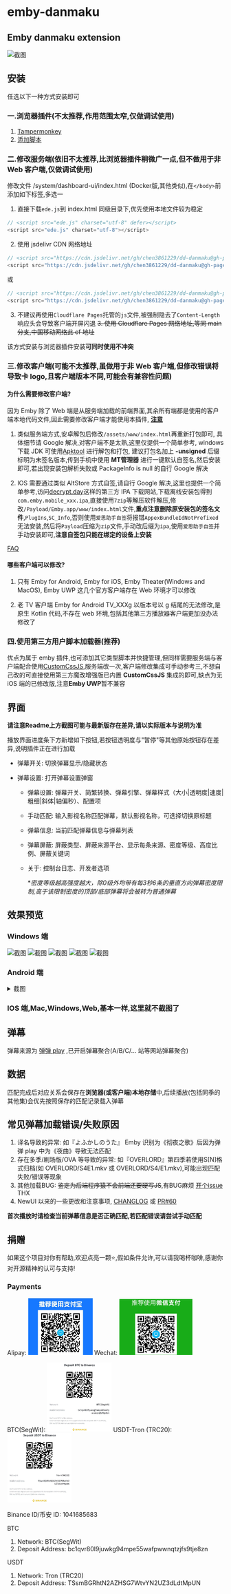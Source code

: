 # emby-danmaku

## Emby danmaku extension
![截图](https://raw.githubusercontent.com/chen3861229/dd-danmaku/main/img/newui01.png)

## 安装

任选以下一种方式安装即可

### 一.浏览器插件(不太推荐,作用范围太窄,仅做调试使用)

1. [Tampermonkey](https://www.tampermonkey.net/)
2. [添加脚本](https://greasyfork.org/zh-CN/scripts/512140-emby-danmaku-extension)

### 二.修改服务端(依旧不太推荐,比浏览器插件稍微广一点,但不做用于非 Web 客户端,仅做调试使用)

修改文件 /system/dashboard-ui/index.html (Docker版,其他类似),在`</body>`前添加如下标签,多选一

1. 直接下载`ede.js`到 index.html 同级目录下,优先使用本地文件较为稳定
```js
// <script src="ede.js" charset="utf-8" defer></script>
<script src="ede.js" charset="utf-8"></script>
```

2. 使用 jsdelivr CDN 网络地址
```js
// <script src="https://cdn.jsdelivr.net/gh/chen3861229/dd-danmaku@gh-pages/ede.user.js" charset="utf-8" defer></script>
<script src="https://cdn.jsdelivr.net/gh/chen3861229/dd-danmaku@gh-pages/ede.user.js" charset="utf-8"></script>
```
或
```js
// <script src="https://cdn.jsdelivr.net/gh/chen3861229/dd-danmaku@gh-pages/ede.min.js" charset="utf-8" defer></script>
<script src="https://cdn.jsdelivr.net/gh/chen3861229/dd-danmaku@gh-pages/ede.min.js" charset="utf-8"></script>
```

3. 不建议再使用`Cloudflare Pages`托管的`js`文件,被强制隐去了`Content-Length`响应头会导致客户端开屏闪退
~~3. 使用 Cloudflare Pages 网络地址,等同 main 分支,中国移动网络此 cf 地址~~

该方式安装与浏览器插件安装**可同时使用不冲突**

### 三.修改客户端(可能不太推荐,虽做用于非 Web 客户端,但修改错误将导致卡 logo,且客户端版本不同,可能会有兼容性问题)

#### 为什么需要修改客户端?

因为 Emby 除了 Web 端是从服务端加载的前端界面,其余所有端都是使用的客户端本地代码文件,因此需要修改客户端才能使用本插件,
**[注意](./docs/FAQ.md#1为何新版-emby-客户端的-indexhtml-引入失效了)**

1. 类似服务端方式,安卓解包后修改`/assets/www/index.html`再重新打包即可,
具体细节请 Google 解决,对客户端不是太熟,这里仅提供一个简单参考,
windows 下载 JDK 可使用[Apktool](https://apktool.org) 进行解包和打包,
建议打包名加上 **-unsigned** 后缀标明为未签名版本,传到手机中使用 **MT管理器**
进行一键默认自签名,然后安装即可,若出现安装包解析失败或 PackageInfo is null 的自行 Google 解决

2. IOS 需要通过类似 AltStore 方式自签,请自行 Google 解决,这里也提供一个简单参考,访问[decrypt.day](https://decrypt.day/)这样的第三方 IPA 下载网站,下载离线安装包得到`com.emby.mobile_xxx.ipa`,直接使用`7zip`等解压软件解压,修改`/Payload/Emby.app/www/index.html`文件,**重点注意删除原安装包的签名文件**,`PlugIns`,`SC_Info`,否则使用`爱思助手自签`将报错`AppexBundleIdNotPrefixed`无法安装,然后将`Payload`压缩为`zip`文件,手动改后缀为`ipa`,使用`爱思助手自签`并手动安装即可,**注意自签包只能在绑定的设备上安装**

[FAQ](docs/FAQ.md)

#### 哪些客户端可以修改?

1. 只有 Emby for Android, Emby for iOS, Emby Theater(Windows and MacOS), Emby UWP 这几个官方客户端存在 Web 环境才可以修改

2. 老 TV 客户端 Emby for Android TV_XXXg 以版本号以 g 结尾的无法修改,是原生 Kotlin 代码,不存在 web 环境,包括其他第三方播放器客户端更加没办法修改了

### 四.使用第三方用户脚本加载器(推荐)

优点为属于 emby 插件,也可添加其它类型脚本并快捷管理,但同样需要服务端与客户端配合使用[CustomCssJS](https://github.com/Shurelol/Emby.CustomCssJS),服务端改一次,客户端修改集成可手动参考三,不想自己改的可直接使用第三方魔改增强版已内置 **CustomCssJS** 集成的即可,缺点为无 iOS 端的已修改版,注意**Emby UWP**暂不兼容

## 界面

**请注意Readme上方截图可能与最新版存在差异,请以实际版本与说明为准**

播放界面进度条下方新增如下按钮,若按钮透明度与"暂停"等其他原始按钮存在差异,说明插件正在进行加载

- 弹幕开关: 切换弹幕显示/隐藏状态

- 弹幕设置: 打开弹幕设置弹窗
    * 弹幕设置: 弹幕开关、简繁转换、弹幕引擎、弹幕样式（大小|透明度|速度|粗细|斜体|轴偏秒）、配置项
    * 手动匹配: 输入影视名称匹配弹幕，默认影视名称，可选择切换原标题
    * 弹幕信息: 当前匹配弹幕信息与弹幕列表
    * 弹幕屏蔽: 屏蔽类型、屏蔽来源平台、显示每条来源、密度等级、高度比例、屏蔽关键词
    * 关于: 控制台日志、开发者选项
        
        **密度等级越高强度越大，除0级外均带有每3秒6条的垂直方向弹幕密度限制,高于该限制密度的顶部/底部弹幕将会被转为普通弹幕*

## 效果预览

### Windows 端

![截图](https://raw.githubusercontent.com/chen3861229/dd-danmaku/main/img/newui02.png)
![截图](https://raw.githubusercontent.com/chen3861229/dd-danmaku/main/img/newui03.png)
![截图](https://raw.githubusercontent.com/chen3861229/dd-danmaku/main/img/newui04.png)
![截图](https://raw.githubusercontent.com/chen3861229/dd-danmaku/main/img/newui05.png)
![截图](https://raw.githubusercontent.com/chen3861229/dd-danmaku/main/img/newui06.png)

### Android 端

<details>
<summary>截图</summary>

`3.4.20` 与老版本一些 NewUI 的小差异截图,因为弹窗`dialog`用的`Emby`的样式,所以形式具体取决于客户端版本了

![](https://raw.githubusercontent.com/chen3861229/dd-danmaku/main/img/android-01.jpg)

![](https://raw.githubusercontent.com/chen3861229/dd-danmaku/main/img/android-02.jpg)

![](https://raw.githubusercontent.com/chen3861229/dd-danmaku/main/img/android-03.jpg)

![](https://raw.githubusercontent.com/chen3861229/dd-danmaku/main/img/android-04.jpg)

![](https://raw.githubusercontent.com/chen3861229/dd-danmaku/main/img/android-05.jpg)

</details>

### IOS 端,Mac,Windows,Web,基本一样,这里就不截图了

## 弹幕

弹幕来源为 [弹弹 play](https://www.dandanplay.com/) ,已开启弹幕聚合(A/B/C/... 站等网站弹幕聚合)

## 数据

匹配完成后对应关系会保存在**浏览器(或客户端)本地存储**中,后续播放(包括同季的其他集)会优先按照保存的匹配记录载入弹幕

## 常见弹幕加载错误/失败原因

1. 译名导致的异常: 如『よふかしのうた』 Emby 识别为《彻夜之歌》后因为弹弹 play 中为《夜曲》导致无法匹配
2. 存在多季/剧场版/OVA 等导致的异常: 如『OVERLORD』第四季若使用S[N]格式归档(如 OVERLORD/S4E1.mkv 或 OVERLORD/S4/E1.mkv),可能出现匹配失败/错误等现象
3. 其他加载BUG: ~~鉴定为后端程序猿不会前端还要硬写JS~~,有BUG麻烦 [开个issue](https://github.com/chen3861229/dd-danmaku/issues/new/choose) THX
4. NewUI 以来的一些更改和注意事项, [CHANGLOG](docs/CHANGLOG.md) 或 [PR#60](https://github.com/9channel/dd-danmaku/pull/60)

**首次播放时请检查当前弹幕信息是否正确匹配,若匹配错误请尝试手动匹配**

## 捐赠

如果这个项目对你有帮助,欢迎点亮一颗⭐️,假如条件允许,可以请我喝杯咖啡,感谢你对开源精神的认可与支持!

### Payments
Alipay: <img src="./donate/Alipay.jpg" width="150px">
Wechat: <img src="./donate/Wechat.jpg" width="170px">

BTC(SegWit): <img src="./donate/BTC(SegWit).jpg" width="150px">
USDT-Tron (TRC20): <img src="./donate/USDT-Tron (TRC20).jpg" width="150px">

Binance ID/币安 ID: 1041685683

BTC
1. Network: BTC(SegWit)
2. Deposit Address: bc1qvr80l9juwkg94mpe55wafpwwnqtzjfs9tje8zn

USDT
1. Network: Tron (TRC20)
2. Deposit Address: TSsmBGRhtN2AZHSG7WtvYN2UZ3dLdtMpUN